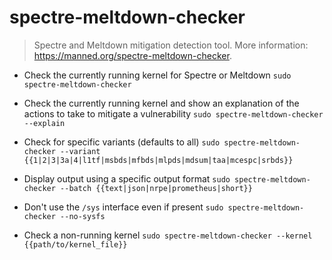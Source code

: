 # spectre-meltdown-checker
> Spectre and Meltdown mitigation detection tool.
> More information: <https://manned.org/spectre-meltdown-checker>.

- Check the currently running kernel for Spectre or Meltdown
`sudo spectre-meltdown-checker`

- Check the currently running kernel and show an explanation of the actions to take to mitigate a vulnerability
`sudo spectre-meltdown-checker --explain`

- Check for specific variants (defaults to all)
`sudo spectre-meltdown-checker --variant {{1|2|3|3a|4|l1tf|msbds|mfbds|mlpds|mdsum|taa|mcespc|srbds}}`

- Display output using a specific output format
`sudo spectre-meltdown-checker --batch {{text|json|nrpe|prometheus|short}}`

- Don't use the `/sys` interface even if present
`sudo spectre-meltdown-checker --no-sysfs`

- Check a non-running kernel
`sudo spectre-meltdown-checker --kernel {{path/to/kernel_file}}`
